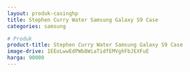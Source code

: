 ```yaml
---
layout: produk-casinghp
title: Stephen Curry Water Samsung Galaxy S9 Case
categories: samsung

# Produk
product-title: Stephen Curry Water Samsung Galaxy S9 Case
image-drive: 1EEoLwwEdPWb8WiaTidfEMVghFbJEXFuE
harga: 90000
---
```

